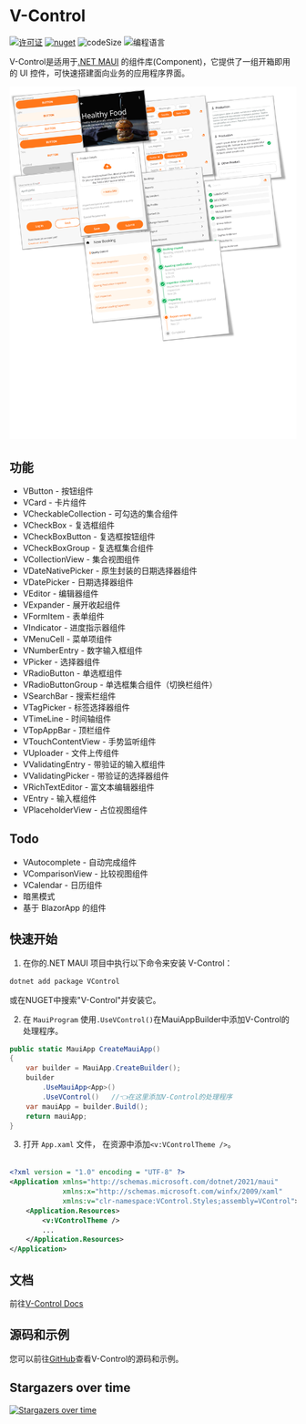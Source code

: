 
# V-Control

[![许可证](https://img.shields.io/badge/license-MIT-blue.svg?style=for-the-badge)](https://github.com/jevonsflash/VControl/blob/master/LICENSE)
[![nuget](https://img.shields.io/nuget/v/VControl.svg?style=for-the-badge)](https://www.nuget.org/packages/VControl)
![codeSize](https://img.shields.io/github/languages/code-size/jevonsflash/VControl.svg?style=for-the-badge)
![编程语言](https://img.shields.io/github/languages/top/jevonsflash/VControl.svg?style=for-the-badge)

V-Control是适用于[.NET MAUI](https://dotnet.microsoft.com/zh-cn/apps/maui) 的组件库(Component)，它提供了一组开箱即用的 UI 控件，可快速搭建面向业务的应用程序界面。

![alt text](/docs/assets/banner.png)


## 功能

* VButton - 按钮组件
* VCard - 卡片组件
* VCheckableCollection - 可勾选的集合组件
* VCheckBox - 复选框组件
* VCheckBoxButton - 复选框按钮组件
* VCheckBoxGroup - 复选框集合组件
* VCollectionView - 集合视图组件
* VDateNativePicker - 原生封装的日期选择器组件
* VDatePicker - 日期选择器组件
* VEditor - 编辑器组件
* VExpander - 展开收起组件
* VFormItem - 表单组件
* VIndicator - 进度指示器组件
* VMenuCell - 菜单项组件
* VNumberEntry - 数字输入框组件
* VPicker - 选择器组件
* VRadioButton - 单选框组件
* VRadioButtonGroup - 单选框集合组件（切换栏组件）
* VSearchBar - 搜索栏组件
* VTagPicker - 标签选择器组件
* VTimeLine - 时间轴组件
* VTopAppBar - 顶栏组件
* VTouchContentView - 手势监听组件
* VUploader - 文件上传组件
* VValidatingEntry - 带验证的输入框组件
* VValidatingPicker - 带验证的选择器组件
* VRichTextEditor - 富文本编辑器组件
* VEntry - 输入框组件
* VPlaceholderView - 占位视图组件

## Todo

* VAutocomplete - 自动完成组件
* VComparisonView - 比较视图组件
* VCalendar - 日历组件
* 暗黑模式
* 基于 BlazorApp 的组件

## 快速开始

1. 在你的.NET MAUI 项目中执行以下命令来安装 V-Control：
   
```bash
dotnet add package VControl
```

或在NUGET中搜索"V-Control"并安装它。


2. 在 `MauiProgram` 使用`.UseVControl()`在MauiAppBuilder中添加V-Control的处理程序。



```csharp
public static MauiApp CreateMauiApp()
{
    var builder = MauiApp.CreateBuilder();
    builder
        .UseMauiApp<App>()
        .UseVControl()   //👈在这里添加V-Control的处理程序
    var mauiApp = builder.Build();
    return mauiApp;
}
```

3. 打开 `App.xaml` 文件， 在资源中添加`<v:VControlTheme />`。

```xml

<?xml version = "1.0" encoding = "UTF-8" ?>
<Application xmlns="http://schemas.microsoft.com/dotnet/2021/maui"
             xmlns:x="http://schemas.microsoft.com/winfx/2009/xaml"
             xmlns:v="clr-namespace:VControl.Styles;assembly=VControl">
    <Application.Resources>
        <v:VControlTheme />
        ...
    </Application.Resources>   
</Application>

```

## 文档

前往[V-Control Docs](https://vcontrol.matoapp.net/documents/starter)

## 源码和示例

您可以前往[GitHub](https://github.com/jevonsflash/VControl)查看V-Control的源码和示例。

## Stargazers over time
[![Stargazers over time](https://starchart.cc/jevonsflash/V-Control.svg?variant=adaptive)](https://starchart.cc/jevonsflash/V-Control)